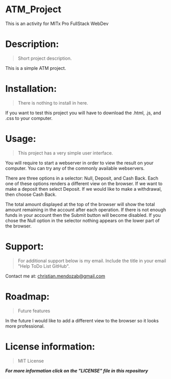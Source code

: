 # ATM_Project
This is an activity for MITx Pro FullStack WebDev

# Description: 
> Short project description. 

This is a simple ATM project.

# Installation: 
> There is nothing to install in here.

If you want to test this project you will have to download the .html, .js, and .css to your computer. 

# Usage: 
> This project has a very simple user interface.

You will require to start a webserver in order to view the result on your computer. You can try any of the commonly available webservers.

There are three options in a selector: Null, Deposit, and Cash Back. Each one of these options renders a different view on the browser. If we want to make a deposit then select Deposit. If we would like to make a withdrawal, then choose Cash Back. 

The total amount displayed at the top of the browser will show the total amount remaining in the account after each operation.
If there is not enough funds in your account then the Submit button will become disabled.
If you chose the Null option in the selector nothing appears on the lower part of the browser.

# Support: 
> For additional support below is my email. Include the title in your email "Help ToDo List GitHub".

Contact me at: christian.mendozab@gmail.com

# Roadmap: 
> Future features

In the future I would like to add a different view to the browser so it looks more professional.

# License information: 
> MIT License

***For more information click on the "LICENSE" file in this repository***
